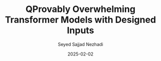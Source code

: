 ---
layout: post
title:  "QProvably Overwhelming Transformer Models with Designed Inputs"
date:   2025-02-02
image: /images/r2.jpg
categories: research
author: "Seyed Sajjad Nezhadi"
authors: "Lev Stambler, <strong>Seyed Sajjad Nezhadi</strong>, Matthew Coudron"
venue: "In Submission"
arxiv: https://arxiv.org/abs/2502.06038
---